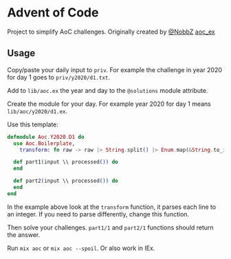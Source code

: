 # Advent of Code

Project to simplify AoC challenges. Originally created by [@NobbZ](https://github.com/NobbZ) [aoc_ex](https://gitlab.com/NobbZ/aoc_ex)

## Usage

Copy/paste your daily input to `priv`. For example the challenge in year 2020 for day 1 goes to  `priv/y2020/d1.txt`.

Add to `lib/aoc.ex` the year and day to the `@solutions` module attribute.

Create the module for your day. For example year 2020 for day 1 means `lib/aoc/y2020/d1.ex`.

Use this template:

```elixir
defmodule Aoc.Y2020.D1 do
  use Aoc.Boilerplate,
    transform: fn raw -> raw |> String.split() |> Enum.map(&String.to_integer(&1)) end

  def part1(input \\ processed()) do
  end

  def part2(input \\ processed()) do
  end
end
```

In the example above look at the `transform` function, it parses each line to an integer. If you need to parse differently, change this function.

Then solve your challenges. `part1/1` and `part2/1` functions should return the answer.

Run `mix aoc` or `mix aoc --spoil`. Or also work in IEx.

